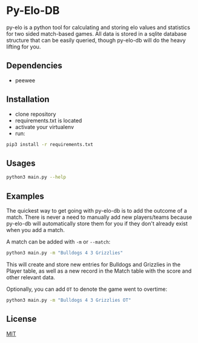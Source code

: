 # Py-Elo-DB

py-elo is a python tool for calculating and storing elo values and statistics for two sided match-based games. All data is stored in a sqlite database structure that can be easily queried, though py-elo-db will do the heavy lifting for you.

## Dependencies
- peewee

## Installation
- clone repository
- requirements.txt is located
- activate your virtualenv
- run: 
```bash
pip3 install -r requirements.txt
```

## Usages
```bash
python3 main.py --help
```

## Examples
The quickest way to get going with py-elo-db is to add the outcome of a match. There is never a need to manually add new players/teams because py-elo-db will automatically store them for you if they don't already exist when you add a match.

A match can be added with `-m` or `--match`:
```bash
python3 main.py -m "Bulldogs 4 3 Grizzlies"
```
This will create and store new entries for Bulldogs and Grizzlies in the Player table, as well as a new record in the Match table with the score and other relevant data.

Optionally, you can add `OT` to denote the game went to overtime:
```bash
python3 main.py -m "Bulldogs 4 3 Grizzlies OT"
```


## License
[MIT](https://choosealicense.com/licenses/mit/)